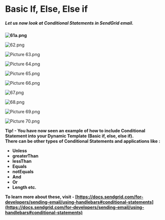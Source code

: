 # Basic If, Else, Else if

##### **Let us now look at Conditional Statements in SendGrid email.**  


**![61a.png](./downloaded_image_1705285132916.png)**

![62.png](./downloaded_image_1705285169027.png)

![Picture 63.png](./downloaded_image_1705285170053.png)

![Picture 64.png](./downloaded_image_1705285171083.png)

![Picture 65.png](./downloaded_image_1705285172102.png)

![Picture 66.png](./downloaded_image_1705285173119.png)

![67.png](./downloaded_image_1705285174135.png)

![68.png](./downloaded_image_1705285175148.png)

![Picture 69.png](./downloaded_image_1705285176171.png)

![Picture 70.png](./downloaded_image_1705285177190.png)

**Tip! - You have now seen an example of how to include Conditional Statement into your Dynamic Template (Basic if, else, else if).**  
**There can be other types of Conditional Statements and applications like :**

- **Unless**
- **greaterThan**
- **lessThan**
- **Equals**
- **notEquals**
- **And**
- **Or**
- **Length etc.**

**To learn more about these, visit - [https://docs.sendgrid.com/for-developers/sending-email/using-handlebars#conditional-statements](https://docs.sendgrid.com/for-developers/sending-email/using-handlebars#conditional-statements)**